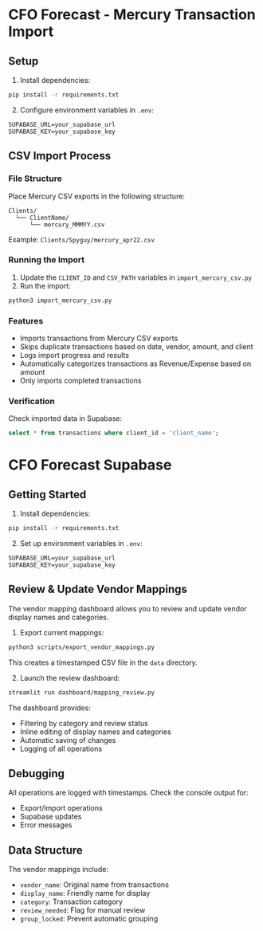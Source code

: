 # CFO Forecast - Mercury Transaction Import

## Setup
1. Install dependencies:
```bash
pip install -r requirements.txt
```

2. Configure environment variables in `.env`:
```
SUPABASE_URL=your_supabase_url
SUPABASE_KEY=your_supabase_key
```

## CSV Import Process

### File Structure
Place Mercury CSV exports in the following structure:
```
Clients/
  └── ClientName/
      └── mercury_MMMYY.csv
```
Example: `Clients/Spyguy/mercury_apr22.csv`

### Running the Import
1. Update the `CLIENT_ID` and `CSV_PATH` variables in `import_mercury_csv.py`
2. Run the import:
```bash
python3 import_mercury_csv.py
```

### Features
- Imports transactions from Mercury CSV exports
- Skips duplicate transactions based on date, vendor, amount, and client
- Logs import progress and results
- Automatically categorizes transactions as Revenue/Expense based on amount
- Only imports completed transactions

### Verification
Check imported data in Supabase:
```sql
select * from transactions where client_id = 'client_name';
```

# CFO Forecast Supabase

## Getting Started

1. Install dependencies:
```bash
pip install -r requirements.txt
```

2. Set up environment variables in `.env`:
```
SUPABASE_URL=your_supabase_url
SUPABASE_KEY=your_supabase_key
```

## Review & Update Vendor Mappings

The vendor mapping dashboard allows you to review and update vendor display names and categories.

1. Export current mappings:
```bash
python3 scripts/export_vendor_mappings.py
```
This creates a timestamped CSV file in the `data` directory.

2. Launch the review dashboard:
```bash
streamlit run dashboard/mapping_review.py
```

The dashboard provides:
- Filtering by category and review status
- Inline editing of display names and categories
- Automatic saving of changes
- Logging of all operations

## Debugging

All operations are logged with timestamps. Check the console output for:
- Export/import operations
- Supabase updates
- Error messages

## Data Structure

The vendor mappings include:
- `vendor_name`: Original name from transactions
- `display_name`: Friendly name for display
- `category`: Transaction category
- `review_needed`: Flag for manual review
- `group_locked`: Prevent automatic grouping 